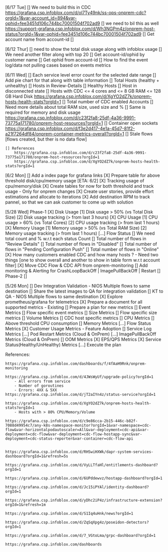 [6/17 Tue]
    [] We need to build this in CDC
        https://grafana.csp.infoblox.com/d/ol7Ty49nk/ss-ops-onprem-cdc?orgId=1&var-account_id=894&var-ophid=fee3451d106c744bc70001504f702ad9
    [] we need to bil this as well
        https://support-grafana.csp.infoblox.com/d/Wh3NGPm4z/onprem-host-status?orgId=1&var-ophid=fee3451d106c744bc70001504f702ad9
    [] Get account name from account-id
    [] 

[6/12 Thur]
    [] need to show the total disk usage along with infoblox usage
    [] We need another filter along with top 20
    [] Get account-id/ophid by customer name
    [] Get ophid from account-id
    [] How to find the event log/data not pulling cases based on events metrics 

[6/11 Wed]
    [] Each service level error count for the selected date range
    [] Add pie chart for that along with table information
    [] Total Hosts (healthy + unhealthy)
        [] Hosts in Review-Details
        [] Healthy Hosts
        [] Host in disconnected state
        [] Hosts with CDC <= 4 cores and <= 8 GB RAM <= 128 GB Hard Disk
        https://grafana.csp.infoblox.com/d/XgYO2dZ7k/onprem-hosts-health-stats?orgId=1
    [] Total number of CDC enabled Accounts
    [] Need more details about total RAM size, used size and %
    [] Same is required for memory and disk usage
        https://grafana.csp.infoblox.com/d/c23f2fa8-25df-4a36-9991-73775a171780/onprem-host-resources?orgId=1 
    [] Container open sockets
        https://grafana.csp.infoblox.com/d/f3e2d417-4e1a-45d7-81f2-a21f7264df84/onprem-container-metrics-overall?orgId=1
    [] Stale flows [flows created, but ther is no data flow]

    [] References
        https://grafana.csp.infoblox.com/d/c23f2fa8-25df-4a36-9991-73775a171780/onprem-host-resources?orgId=1 
        https://grafana.csp.infoblox.com/d/XgYO2dZ7k/onprem-hosts-health-stats?orgId=1

[6/2 Mon]
    [] Add a index page for grafana links
    [X] Prepare table for above threshold disk/cpu/memory usage [ETA: 6/2]
    [X] Tracking usage of cpu/memory/disk
    [X] Create tables for now for both threshold and track usage - Only for onprem changes
    [X] Create user stories, provide effort estimations and allocate to iterations
    [X] Add destination RPM to track pannel, so that we can ask customer to come up with solution

[5/28 Wed]
    Phase-1
        [X] Disk Usage
            [1] Disk usage > 50% (vs Total Disk Size)
            [2] Disk usage tracking (> from last 3 hours)
        [X] CPU Usage
            [1] CPU usage > 60% (vs Total Cores)
            [2] CPU usage tracking (> from last 1 hours)
        [X] Memory Usage
            [1] Memory usage > 50% (vs Total RAM Size)
            [2] Memory usage tracking (> from last 1 hours)
        [...] Flow Status
            [] We need total count and % w.r.t each status
            Count
                [] Total number of flows in "Review Details"
                [] Total number of flows in "Disabled"
                [] Total number of flows in "Pending Configuration Push"
                [] Total number of flows in "Online"
        [X] How many customers enabled CDC and how many hosts ?
            - Need two things [one to show overall and another to show in table form w.r.t account filter]
        [X] Move CDC Flow & CDC API from onprem-monitoring
        [] Add monitoring & Alerting for CrashLoopBackOff | ImagePullBackOff | Restart
    [] Phase-2
        [] 

[5/26 Mon]
    [] Dev Integration Validation - NIOS Multiple flows to same destination
    [] Share the latest images to QA for integration validation
    [] KT to QA - NIOS Multiple flows to same destination
    [X] Explore prometheus/grafana for telemetrics
    [X] Prepare a document for all supported metrics - Existing
    [] Prepare a plan for new metrics
        [] Event Metrics
            [] Flow specific event metrics
        [] Size Metrics
            [] Flow specific size metrics
        [] Volume Metrics
            [] CDC host specific metrics
        [] CPU Metrics
            [] Above threshold CPU consumption
        [] Memory Metrics
        [...] Flow Status Metrics
        [X] Customer Usage Metrics - Feature Adoption
        [] Service Log Metrics
        [...] Pod Restart Metrics (Cloud & OnPrem)
        [...] ImagePullBackOff Metrics (Cloud & OnPrem)
        [] OOM Metrics
        [X] EPS/QPS Metrics
        [X] Service Status(Healthy/UnHealthy) Metrics
    [...] Execute the plan

References:

    https://grafana.csp.infoblox.com/dashboards/f/4fAaH9Rnk/onprem-monitoring

    https://grafana.csp.infoblox.com/d/4JWsWyUf/upgrade-policy?orgId=1
        - All errors from service
        - Number of goroutines
        - Errors: 4XX & 5XX
    https://grafana.csp.infoblox.com/d/jT2aIYn4z/status-service?orgId=1
        - 
    https://grafana.csp.infoblox.com/d/XgYO2dZ7k/onprem-hosts-health-stats?orgId=1
        - Hosts with > 80% CPU/Memory/Volume

    https://grafana.csp.infoblox.com/d/c9e86cca-2b15-446c-b82f-7088d49954c7/any-k8s-namespace-monitor?orgId=1&var-namespace=cdc-flow&var-horizontalpodautoscaler=All&var-deployment=cdc-api&var-deployment=cdc-flow&var-deployment=cdc-flow-hostapp-sync&var-deployment=cdc-status-reporter&var-container=cdc-flow-api


    https://grafana.csp.infoblox.com/d/RHSwiHXWk/dapr-system-services-dashboard?orgId=1&refresh=5s

    https://grafana.csp.infoblox.com/d/VyLLTfaHl/entitlements-dashboard?orgId=1

    https://grafana.csp.infoblox.com/d/6UPddewvz/hostapp-dashboard?orgId=1

    https://grafana.csp.infoblox.com/d/Jc15iPYAl/identity-dashboard?orgId=1

    https://grafana.csp.infoblox.com/d/yDhc2iP4z/infrastructure-extension?orgId=1&refresh=1m

    https://grafana.csp.infoblox.com/d/S1Iq4uHnk/news?orgId=1

    https://grafana.csp.infoblox.com/d/ZqSqXpg4z/poseidon-detectors?orgId=1

    https://grafana.csp.infoblox.com/d/7_VGtoLma/grpc-dashboard?orgId=1

    https://grafana.csp.infoblox.com/dashboards
 